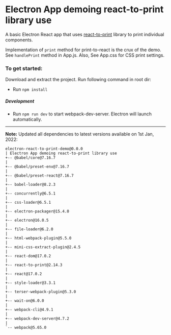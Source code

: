 # Electron App demoing react-to-print library use

A basic Electron React app that uses [react-to-print](https://github.com/gregnb/react-to-print) library to print individual components.

Implementation of `print` method for print-to-react is the crux of the demo. See `handlePrint` method in App.js. Also, See App.css for CSS print settings.

### To get started:

Download and extract the project. Run following command in root dir:

- Run `npm install`

##### Development

- Run `npm run dev` to start webpack-dev-server. Electron will launch automatically.

---

**Note:** Updated all dependencies to latest versions available on 1st Jan, 2022:

```
electron-react-to-print-demo@0.0.0
| Electron App demoing react-to-print library use
+-- @babel/core@7.16.7
|
+-- @babel/preset-env@7.16.7
|
+-- @babel/preset-react@7.16.7
|
+-- babel-loader@8.2.3
|
+-- concurrently@6.5.1
|
+-- css-loader@6.5.1
|
+-- electron-packager@15.4.0
|
+-- electron@16.0.5
|
+-- file-loader@6.2.0
|
+-- html-webpack-plugin@5.5.0
|
+-- mini-css-extract-plugin@2.4.5
|
+-- react-dom@17.0.2
|
+-- react-to-print@2.14.3
|
+-- react@17.0.2
|
+-- style-loader@3.3.1
|
+-- terser-webpack-plugin@5.3.0
|
+-- wait-on@6.0.0
|
+-- webpack-cli@4.9.1
|
+-- webpack-dev-server@4.7.2
|
`-- webpack@5.65.0
```
